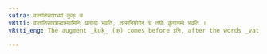 ```yaml
---
sutra: वातातिसाराभ्यां कुक् च
vRtti: वातातिसारशब्दाभ्यामिनिः प्रत्ययो भवति, तत्संनियोगेन च तयोः कुगागमो भवति ॥
vRtti_eng: The augment _kuk_ (क्) comes before इनि, after the words _vata_ and _atisara_.

---
```

